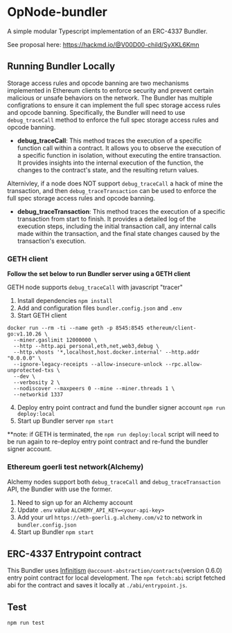 # OpNode-bundler
A simple modular Typescript implementation of an ERC-4337 Bundler.

See proposal here: https://hackmd.io/@V00D00-child/SyXKL6Kmn

## Running Bundler Locally
Storage access rules and opcode banning are two mechanisms implemented in Ethereum clients to enforce security and prevent certain malicious or unsafe behaviors on the network. The Bundler has multiple configrations to ensure it can implement the full spec storage access rules and opcode banning. Specifically, the Bundler will need to use `debug_traceCall` method to enforce the full spec storage access rules and opcode banning.

- **debug_traceCall**: This method traces the execution of a specific function call within a contract. It allows you to observe the execution of a specific function in isolation, without executing the entire transaction. It provides insights into the internal execution of the function, the changes to the contract's state, and the resulting return values.

Alternivley, if a node does NOT support `debug_traceCall` a hack of mine the transaction, and then `debug_traceTransaction` can be used to enforce the full spec storage access rules and opcode banning.

- **debug_traceTransaction**: This method traces the execution of a specific transaction from start to finish. It provides a detailed log of the execution steps, including the initial transaction call, any internal calls made within the transaction, and the final state changes caused by the transaction's execution.

### GETH client
**Follow the set below to run Bundler server using a GETH client**

GETH node supports `debug_traceCall` with javascript "tracer"

1. Install dependencies `npm install`
2. Add and configuration files `bundler.config.json` and `.env`
3. Start GETH client
```
docker run --rm -ti --name geth -p 8545:8545 ethereum/client-go:v1.10.26 \
  --miner.gaslimit 12000000 \
  --http --http.api personal,eth,net,web3,debug \
  --http.vhosts '*,localhost,host.docker.internal' --http.addr "0.0.0.0" \
  --ignore-legacy-receipts --allow-insecure-unlock --rpc.allow-unprotected-txs \
  --dev \
  --verbosity 2 \
  --nodiscover --maxpeers 0 --mine --miner.threads 1 \
  --networkid 1337
```

4. Deploy entry point contract and fund the bundler signer account `npm run deploy:local`
5. Start up Bundler server `npm start`

**note: if GETH is terminated, the `npm run deploy:local` script will need to be run again to re-deploy entry point contract and re-fund the bundler signer account.

### Ethereum goerli test network(Alchemy) 
Alchemy nodes support both `debug_traceCall` and `debug_traceTransaction` API, the Bundler with use the former.
1. Need to sign up for an Alchemy account
2. Update `.env` value `ALCHEMY_API_KEY=<your-api-key>`
3. Add your url `https://eth-goerli.g.alchemy.com/v2` to network in `bundler.config.json`
4. Start up Bundler `npm start`


## ERC-4337 Entrypoint contract
This Bundler uses [Infinitism](https://github.com/eth-infinitism/account-abstraction) `@account-abstraction/contracts`(version 0.6.0) entry point contract for local development. The `npm fetch:abi` script fetched abi for the contract and saves it locally at `./abi/entrypoint.js`.

## Test
`npm run test`
